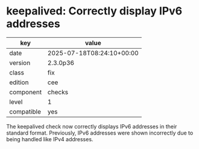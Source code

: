 [//]: # (werk v2)
# keepalived: Correctly display IPv6 addresses

key        | value
---------- | ---
date       | 2025-07-18T08:24:10+00:00
version    | 2.3.0p36
class      | fix
edition    | cee
component  | checks
level      | 1
compatible | yes

The keepalived check now correctly displays IPv6 addresses in their standard format.
Previously, IPv6 addresses were shown incorrectly due to being handled like IPv4 addresses.
